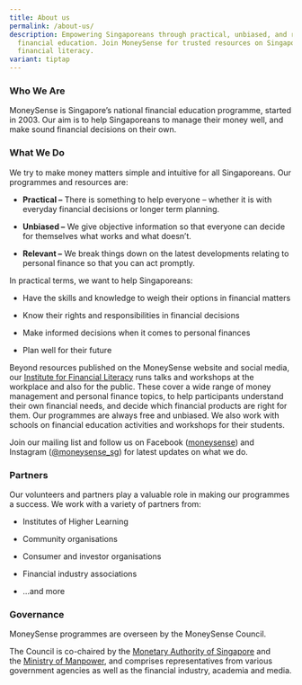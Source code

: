 ```yaml
---
title: About us
permalink: /about-us/
description: Empowering Singaporeans through practical, unbiased, and relevant
  financial education. Join MoneySense for trusted resources on Singapore
  financial literacy.
variant: tiptap
---
```

<h3>Who We Are</h3>
<p>MoneySense is Singapore’s national financial education programme, started
in 2003. Our aim is to help Singaporeans to manage their money well, and
make sound financial decisions on their own.</p>
<h3>What We Do</h3>
<p>We try to make money matters simple and intuitive for all Singaporeans.
Our programmes and resources are:</p>
<ul data-tight="true" class="tight">
<li>
<p><strong>Practical –</strong>&nbsp;There is something to help everyone
– whether it is with everyday financial decisions or longer term planning.</p>
</li>
<li>
<p><strong>Unbiased –</strong>&nbsp;We give objective information so that
everyone can decide for themselves what works and what doesn’t.</p>
</li>
<li>
<p><strong>Relevant –</strong>&nbsp;We break things down on the latest developments
relating to personal finance so that you can act promptly.</p>
</li>
</ul>
<p>In practical terms, we want to help Singaporeans:</p>
<ul data-tight="true" class="tight">
<li>
<p>Have the skills and knowledge to weigh their options in financial matters</p>
</li>
<li>
<p>Know their rights and responsibilities in financial decisions</p>
</li>
<li>
<p>Make informed decisions when it comes to personal finances</p>
</li>
<li>
<p>Plan well for their future</p>
</li>
</ul>
<p>Beyond resources published on the MoneySense website and social media,
our&nbsp;<a href="https://www.ifl.org.sg/" rel="noopener noreferrer nofollow" target="_blank">Institute for Financial Literacy</a>&nbsp;runs
talks and workshops at the workplace and also for the public. These cover
a wide range of money management and personal finance topics, to help participants
understand their own financial needs, and decide which financial products
are right for them. Our programmes are always free and unbiased. We also
work with schools on financial education activities and workshops for their
students.</p>
<p>Join our mailing list and follow us on Facebook (<a href="https://www.facebook.com/MoneySENSE/" rel="noopener noreferrer nofollow" target="_blank">moneysense</a>) and Instagram
(<a href="https://www.instagram.com/moneysense_sg" rel="noopener noreferrer nofollow" target="_blank">@moneysense_sg</a>)
for latest updates on what we do.</p>
<h3>Partners</h3>
<p>Our volunteers and partners play a valuable role in making our programmes
a success. We work with a variety of partners from:</p>
<ul data-tight="true" class="tight">
<li>
<p>Institutes of Higher Learning</p>
</li>
<li>
<p>Community organisations</p>
</li>
<li>
<p>Consumer and investor organisations</p>
</li>
<li>
<p>Financial industry associations</p>
</li>
<li>
<p>…and more</p>
</li>
</ul>
<h3>Governance</h3>
<p>MoneySense programmes are overseen by the MoneySense Council.</p>
<p>The Council is co-chaired by the&nbsp;<a href="http://www.mas.gov.sg/" rel="noopener noreferrer nofollow" target="_blank">Monetary Authority of Singapore</a>&nbsp;and
the&nbsp;<a href="http://mom.gov.sg/" rel="noopener noreferrer nofollow" target="_blank">Ministry of Manpower</a>,
and comprises representatives from various government agencies as well
as the financial industry, academia and media.</p>
<p></p>
<p></p>